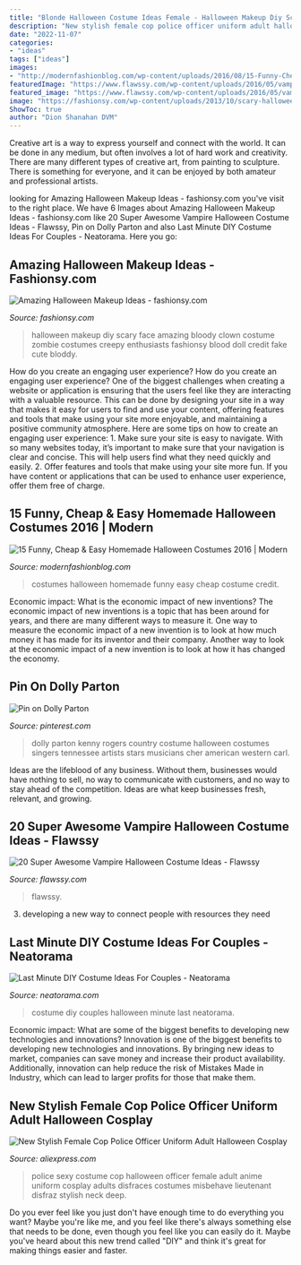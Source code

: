 ```yaml
---
title: "Blonde Halloween Costume Ideas Female - Halloween Makeup Diy Scary Face Amazing Bloody Clown Costume Zombie Costumes Creepy Enthusiasts Fashionsy Blood Doll Credit Fake Cute Bloddy"
description: "New stylish female cop police officer uniform adult halloween cosplay"
date: "2022-11-07"
categories:
- "ideas"
tags: ["ideas"]
images:
- "http://modernfashionblog.com/wp-content/uploads/2016/08/15-Funny-Cheap-Easy-Homemade-Halloween-Costumes-2016-3.jpg"
featuredImage: "https://www.flawssy.com/wp-content/uploads/2016/05/vampire-mystry-makeup-ideas.jpg"
featured_image: "https://www.flawssy.com/wp-content/uploads/2016/05/vampire-mystry-makeup-ideas.jpg"
image: "https://fashionsy.com/wp-content/uploads/2013/10/scary-halloween-makeup-bloody-face-school-girl.jpg"
ShowToc: true
author: "Dion Shanahan DVM"
---
```



Creative art is a way to express yourself and connect with the world. It can be done in any medium, but often involves a lot of hard work and creativity. There are many different types of creative art, from painting to sculpture. There is something for everyone, and it can be enjoyed by both amateur and professional artists.

	

		
looking for Amazing Halloween Makeup Ideas - fashionsy.com you've visit to the right place. We have 6 Images about Amazing Halloween Makeup Ideas - fashionsy.com like 20 Super Awesome Vampire Halloween Costume Ideas - Flawssy, Pin on Dolly Parton and also Last Minute DIY Costume Ideas For Couples - Neatorama. Here you go:
		
    
## Amazing Halloween Makeup Ideas - Fashionsy.com

<img loading=lazy src="https://fashionsy.com/wp-content/uploads/2013/10/scary-halloween-makeup-bloody-face-school-girl.jpg" onerror="this.onerror=null;this.src='https://tse1.mm.bing.net/th?id=OIP.wZf4pMw6KJ5BS5_XwNXZ3AHaJ3&amp;pid=15.1';" alt="Amazing Halloween Makeup Ideas - fashionsy.com">

_Source: fashionsy.com_

>halloween makeup diy scary face amazing bloody clown costume zombie costumes creepy enthusiasts fashionsy blood doll credit fake cute bloddy. 

	

How do you create an engaging user experience?
How do you create an engaging user experience? One of the biggest challenges when creating a website or application is ensuring that the users feel like they are interacting with a valuable resource. This can be done by designing your site in a way that makes it easy for users to find and use your content, offering features and tools that make using your site more enjoyable, and maintaining a positive community atmosphere. Here are some tips on how to create an engaging user experience: 1. Make sure your site is easy to navigate. With so many websites today, it’s important to make sure that your navigation is clear and concise. This will help users find what they need quickly and easily. 2. Offer features and tools that make using your site more fun. If you have content or applications that can be used to enhance user experience, offer them free of charge.

    
## 15 Funny, Cheap &amp; Easy Homemade Halloween Costumes 2016 | Modern

<img loading=lazy src="http://modernfashionblog.com/wp-content/uploads/2016/08/15-Funny-Cheap-Easy-Homemade-Halloween-Costumes-2016-3.jpg" onerror="this.onerror=null;this.src='https://tse4.mm.bing.net/th?id=OIP.eFa1vYcaLxWVMZtfrq3OBgHaJ4&amp;pid=15.1';" alt="15 Funny, Cheap &amp; Easy Homemade Halloween Costumes 2016 | Modern">

_Source: modernfashionblog.com_

>costumes halloween homemade funny easy cheap costume credit. 

	

Economic impact: What is the economic impact of new inventions?
The economic impact of new inventions is a topic that has been around for years, and there are many different ways to measure it. One way to measure the economic impact of a new invention is to look at how much money it has made for its inventor and their company. Another way to look at the economic impact of a new invention is to look at how it has changed the economy.

    
## Pin On Dolly Parton

<img loading=lazy src="https://i.pinimg.com/736x/00/2e/93/002e937e33f885bc7928b53aef2c6565--dolly-parton-tennessee.jpg" onerror="this.onerror=null;this.src='https://tse2.mm.bing.net/th?id=OIP.WP7QAWSiTomI7CP45A6HMgHaLI&amp;pid=15.1';" alt="Pin on Dolly Parton">

_Source: pinterest.com_

>dolly parton kenny rogers country costume halloween costumes singers tennessee artists stars musicians cher american western carl. 

	

Ideas are the lifeblood of any business. Without them, businesses would have nothing to sell, no way to communicate with customers, and no way to stay ahead of the competition. Ideas are what keep businesses fresh, relevant, and growing.

    
## 20 Super Awesome Vampire Halloween Costume Ideas - Flawssy

<img loading=lazy src="https://www.flawssy.com/wp-content/uploads/2016/05/vampire-mystry-makeup-ideas.jpg" onerror="this.onerror=null;this.src='https://tse1.mm.bing.net/th?id=OIP._-G_xXyvBg20Qu2GBEhyowHaKr&amp;pid=15.1';" alt="20 Super Awesome Vampire Halloween Costume Ideas - Flawssy">

_Source: flawssy.com_

>flawssy. 

	

3. developing a new way to connect people with resources they need 

    
## Last Minute DIY Costume Ideas For Couples - Neatorama

<img loading=lazy src="https://uploads.neatorama.com/images/posts/340/54/54340/1351643328-0.jpg" onerror="this.onerror=null;this.src='https://tse1.mm.bing.net/th?id=OIP.J1dENhvfTAPDe_6CZ4nHKQHaJ4&amp;pid=15.1';" alt="Last Minute DIY Costume Ideas For Couples - Neatorama">

_Source: neatorama.com_

>costume diy couples halloween minute last neatorama. 

	

Economic impact: What are some of the biggest benefits to developing new technologies and innovations?
Innovation is one of the biggest benefits to developing new technologies and innovations. By bringing new ideas to market, companies can save money and increase their product availability. Additionally, innovation can help reduce the risk of Mistakes Made in Industry, which can lead to larger profits for those that make them.

    
## New Stylish Female Cop Police Officer Uniform Adult Halloween Cosplay

<img loading=lazy src="https://ae01.alicdn.com/kf/HTB1Xs95RFXXXXaKXpXXq6xXFXXXV/New-Stylish-Female-Cop-Police-Officer-Uniform-Adult-Halloween-Cosplay-Costume-Sexy-Deep-V-Neck-Blue.jpg" onerror="this.onerror=null;this.src='https://tse2.mm.bing.net/th?id=OIP.pa5Yk66MvHGDhjSjBErnigHaNV&amp;pid=15.1';" alt="New Stylish Female Cop Police Officer Uniform Adult Halloween Cosplay">

_Source: aliexpress.com_

>police sexy costume cop halloween officer female adult anime uniform cosplay adults disfraces costumes misbehave lieutenant disfraz stylish neck deep. 

	

Do you ever feel like you just don't have enough time to do everything you want? Maybe you're like me, and you feel like there's always something else that needs to be done, even though you feel like you can easily do it. Maybe you've heard about this new trend called "DIY" and think it's great for making things easier and faster.

